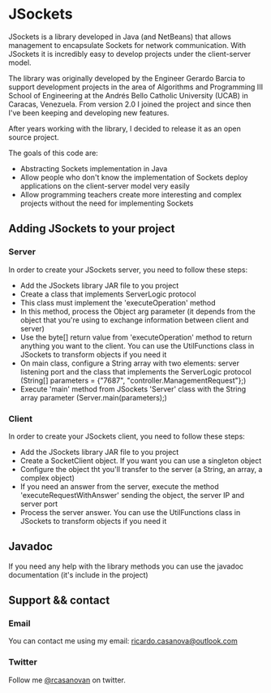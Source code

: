 # JSockets

JSockets is a library developed in Java (and NetBeans) that allows management to encapsulate Sockets for network communication. With JSockets it is incredibly easy to develop projects under the client-server model.

The library was originally developed by the Engineer Gerardo Barcia to support development projects in the area of Algorithms and Programming III School of Engineering at the Andrés Bello Catholic University (UCAB) in Caracas, Venezuela. From version 2.0 I joined the project and since then I've been keeping and developing new features.

After years working with the library, I decided to release it as an open source project.

The goals of this code are:

* Abstracting Sockets implementation in Java
* Allow people who don't know the implementation of Sockets deploy applications on the client-server model very easily
* Allow programming teachers create more interesting and complex projects without the need for implementing Sockets

## Adding JSockets to your project

### Server

In order to create your JSockets server, you need to follow these steps:

* Add the JSockets library JAR file to you project
* Create a class that implements ServerLogic protocol
* This class must implement the 'executeOperation' method
* In this method, process the Object arg parameter (it depends from the object that you're using to exchange information between client and server)
* Use the byte[] return value from 'executeOperation' method to return anything you want to the client. You can use the UtilFunctions class in JSockets to transform objects if you need it
* On main class, configure a String array with two elements: server listening port and the class that implements the ServerLogic protocol (String[] parameters = {"7687", "controller.ManagementRequest"};)
* Execute 'main' method from JSockets 'Server' class with the String array parameter (Server.main(parameters);)

### Client

In order to create your JSockets client, you need to follow these steps:

* Add the JSockets library JAR file to you project
* Create a SocketClient object. If you want you can use a singleton object
* Configure the object tht you'll transfer to the server (a String, an array, a complex object)
* If you need an answer from the server, execute the method 'executeRequestWithAnswer' sending the object, the server IP and server port
* Process the server answer. You can use the UtilFunctions class in JSockets to transform objects if you need it

## Javadoc

If you need any help with the library methods you can use the javadoc documentation (it's include in the project)

## Support && contact

### Email

You can contact me using my email: ricardo.casanova@outlook.com

### Twitter

Follow me [@rcasanovan](http://twitter.com/rcasanovan) on twitter.
